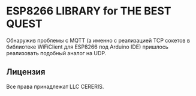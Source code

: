 # ESP8266 LIBRARY for THE BEST QUEST
Обнаружив проблемы с MQTT (а именно с реализацией TCP сокетов в библиотеке WiFiClient для ESP8266 под Arduino IDE) пришлось реализовать подобный аналог на UDP.
## Лицензия
Все права принадлежат LLC CERERIS.

